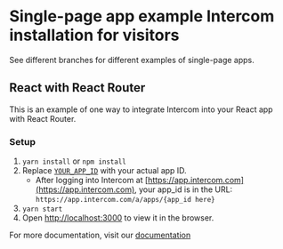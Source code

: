 # Single-page app example Intercom installation for visitors

See different branches for different examples of single-page apps.

## React with React Router

This is an example of one way to integrate Intercom into your React app with React Router.

### Setup

1. `yarn install` or `npm install`
1. Replace [`YOUR_APP_ID`](https://github.com/intercom/example-single-page-app-install/blob/visitor-react-router/src/intercom.js) with your actual app ID.
   - After logging into Intercom at [https://app.intercom.com](https://app.intercom.com), your app_id is in the URL: `https://app.intercom.com/a/apps/{app_id here}`
1. `yarn start`
1. Open [http://localhost:3000](http://localhost:3000) to view it in the browser.

For more documentation, visit our [documentation](https://developers.intercom.com/installing-intercom/docs/basic-javascript#section-single-page-app)
